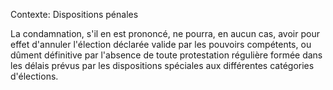 Contexte: Dispositions pénales

La condamnation, s'il en est prononcé, ne pourra, en aucun cas, avoir pour effet d'annuler l'élection déclarée valide par les pouvoirs compétents, ou dûment définitive par l'absence de toute protestation régulière formée dans les délais prévus par les dispositions spéciales aux différentes catégories d'élections.